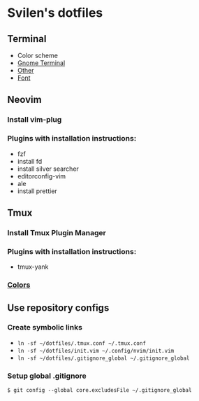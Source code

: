 # Svilen's dotfiles

## Terminal

* Color scheme
 * [Gnome Terminal](https://github.com/Mayccoll/Gogh)
 * [Other](https://github.com/morhetz/gruvbox-contrib)
* [Font](https://github.com/belluzj/fantasque-sans)

## Neovim

### Install vim-plug

### Plugins with installation instructions:

* fzf
 * install fd
 * install silver searcher
* editorconfig-vim
* ale
 * install prettier

## Tmux

### Install Tmux Plugin Manager

### Plugins with installation instructions:

* tmux-yank

### [Colors](http://sunaku.github.io/tmux-24bit-color.html#usage)

## Use repository configs

### Create symbolic links

* ```ln -sf ~/dotfiles/.tmux.conf ~/.tmux.conf```
* ```ln -sf ~/dotfiles/init.vim ~/.config/nvim/init.vim```
* ```ln -sf ~/dotfiles/.gitignore_global ~/.gitignore_global```

### Setup global .gitignore 

```$ git config --global core.excludesFile ~/.gitignore_global```

